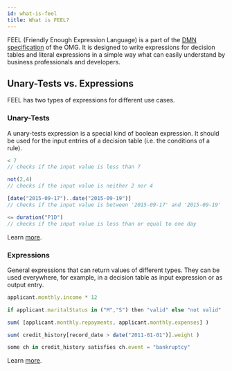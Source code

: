 ```yaml
---
id: what-is-feel
title: What is FEEL?
---
```


FEEL (Friendly Enough Expression Language) is a part of
the [DMN specification](http://www.omg.org/spec/DMN/) of the OMG. It is designed to write
expressions for decision tables and literal expressions in a simple way what can easily understand
by business professionals and developers.

## Unary-Tests vs. Expressions

FEEL has two types of expressions for different use cases.

### Unary-Tests

A unary-tests expression is a special kind of boolean expression. It should be used for the input
entries of a decision table (i.e. the conditions of a rule).

```js
< 7                                                 
// checks if the input value is less than 7

not(2,4)                                            
// checks if the input value is neither 2 nor 4

[date("2015-09-17")..date("2015-09-19")]            
// checks if the input value is between '2015-09-17' and '2015-09-19'

<= duration("P1D")                                  
// checks if the input value is less than or equal to one day    
```

Learn [more](./language-guide/feel-unary-tests.md).

### Expressions

General expressions that can return values of different types. They can be used everywhere, for
example, in a decision table as input expression or as output entry.

```js
applicant.monthly.income * 12                                           

if applicant.maritalStatus in ("M","S") then "valid" else "not valid"    

sum( [applicant.monthly.repayments, applicant.monthly.expenses] )        

sum( credit_history[record_date > date("2011-01-01")].weight )           

some ch in credit_history satisfies ch.event = "bankruptcy"      
```

Learn [more](./language-guide/feel-expressions-introduction.md).
